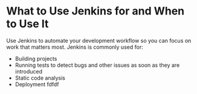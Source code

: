 # What to Use Jenkins for and When to Use It

Use Jenkins to automate your development workflow so you can focus on work that matters most. Jenkins is commonly used for:

 - Building projects
 - Running tests to detect bugs and other issues as soon as they are introduced
 - Static code analysis
 - Deployment
fdfdf
